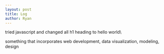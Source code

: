 ```yaml
---
layout: post
title: Log
author: Ryan
---
```

tried javascript and changed all h1 heading to hello world\\

something that incorporates web development, data visualization, modeling, design
